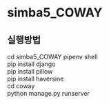 # simba5_COWAY
## 실행방법
cd simba5_COWAY
pipenv shell  
pip install django  
pip install pillow  
pip install haversine  
cd coway  
python manage.py runserver  
